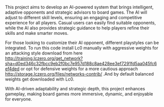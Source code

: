 This project aims to develop an AI-powered system that brings intelligent, adaptive opponents and strategic advisors to board games. The AI will adjust to different skill levels, ensuring an engaging and competitive experience for all players. Casual users can easily find suitable opponents, while the AI also provides strategic guidance to help players refine their skills and make smarter moves.  

For those looking to customize their AI opponent, different playstyles can be integrated. To run this code install Lc0 manually with aggressive weights for an attacking style download from here http://training.lczero.org/get_network?sha=d0ed346c32fbcc9eb2f0bc7e957d188c8ae428ee3ef7291fd5aa045fc6ef4ded or opt for defensive weights for a more cautious approach http://storage.lczero.org/files/networks-contrib/ .And by default balanced weights get downloaded with Lc0.

With AI-driven adaptability and strategic depth, this project enhances gameplay, making board games more immersive, dynamic, and enjoyable for everyone.
